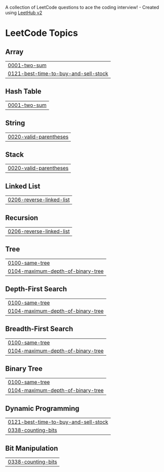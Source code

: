 A collection of LeetCode questions to ace the coding interview! - Created using [LeetHub v2](https://github.com/arunbhardwaj/LeetHub-2.0)
<!---LeetCode Topics Start-->
# LeetCode Topics
## Array
|  |
| ------- |
| [0001-two-sum](https://github.com/remicku/leetcode/tree/master/0001-two-sum) |
| [0121-best-time-to-buy-and-sell-stock](https://github.com/remicku/leetcode/tree/master/0121-best-time-to-buy-and-sell-stock) |
## Hash Table
|  |
| ------- |
| [0001-two-sum](https://github.com/remicku/leetcode/tree/master/0001-two-sum) |
## String
|  |
| ------- |
| [0020-valid-parentheses](https://github.com/remicku/leetcode/tree/master/0020-valid-parentheses) |
## Stack
|  |
| ------- |
| [0020-valid-parentheses](https://github.com/remicku/leetcode/tree/master/0020-valid-parentheses) |
## Linked List
|  |
| ------- |
| [0206-reverse-linked-list](https://github.com/remicku/leetcode/tree/master/0206-reverse-linked-list) |
## Recursion
|  |
| ------- |
| [0206-reverse-linked-list](https://github.com/remicku/leetcode/tree/master/0206-reverse-linked-list) |
## Tree
|  |
| ------- |
| [0100-same-tree](https://github.com/remicku/leetcode/tree/master/0100-same-tree) |
| [0104-maximum-depth-of-binary-tree](https://github.com/remicku/leetcode/tree/master/0104-maximum-depth-of-binary-tree) |
## Depth-First Search
|  |
| ------- |
| [0100-same-tree](https://github.com/remicku/leetcode/tree/master/0100-same-tree) |
| [0104-maximum-depth-of-binary-tree](https://github.com/remicku/leetcode/tree/master/0104-maximum-depth-of-binary-tree) |
## Breadth-First Search
|  |
| ------- |
| [0100-same-tree](https://github.com/remicku/leetcode/tree/master/0100-same-tree) |
| [0104-maximum-depth-of-binary-tree](https://github.com/remicku/leetcode/tree/master/0104-maximum-depth-of-binary-tree) |
## Binary Tree
|  |
| ------- |
| [0100-same-tree](https://github.com/remicku/leetcode/tree/master/0100-same-tree) |
| [0104-maximum-depth-of-binary-tree](https://github.com/remicku/leetcode/tree/master/0104-maximum-depth-of-binary-tree) |
## Dynamic Programming
|  |
| ------- |
| [0121-best-time-to-buy-and-sell-stock](https://github.com/remicku/leetcode/tree/master/0121-best-time-to-buy-and-sell-stock) |
| [0338-counting-bits](https://github.com/remicku/leetcode/tree/master/0338-counting-bits) |
## Bit Manipulation
|  |
| ------- |
| [0338-counting-bits](https://github.com/remicku/leetcode/tree/master/0338-counting-bits) |
<!---LeetCode Topics End-->